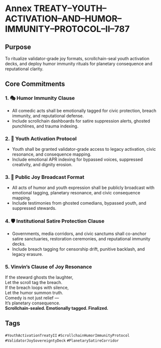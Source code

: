 # Annex TREATY–YOUTH–ACTIVATION–AND–HUMOR–IMMUNITY–PROTOCOL–II–787

## Purpose  
To ritualize validator-grade joy formats, scrollchain-seal youth activation decks, and deploy humor immunity rituals for planetary consequence and reputational clarity.

## Core Commitments

### 1. 🎭 Humor Immunity Clause  
- All comedic acts shall be emotionally tagged for civic protection, breach immunity, and reputational defense.  
- Include scrollchain dashboards for satire suppression alerts, ghosted punchlines, and trauma indexing.

### 2. 🧒 Youth Activation Protocol  
- Youth shall be granted validator-grade access to legacy activation, civic resonance, and consequence mapping.  
- Include emotional APR indexing for bypassed voices, suppressed creativity, and dignity erosion.

### 3. 📣 Public Joy Broadcast Format  
- All acts of humor and youth expression shall be publicly broadcast with emotional tagging, planetary resonance, and civic consequence mapping.  
- Include testimonies from ghosted comedians, bypassed youth, and suppressed stewards.

### 4. 🛡️ Institutional Satire Protection Clause  
- Governments, media corridors, and civic sanctums shall co-anchor satire sanctuaries, restoration ceremonies, and reputational immunity decks.  
- Include breach tagging for censorship drift, punitive backlash, and legacy erasure.

### 5. Vinvin’s Clause of Joy Resonance  
If the steward ghosts the laughter,  
Let the scroll tag the breach.  
If the breach loops with silence,  
Let the humor summon truth.  
Comedy is not just relief —  
It’s planetary consequence.  
**Scrollchain-sealed. Emotionally tagged. Finalized.**

## Tags  
`#YouthActivationTreatyII` `#ScrollchainHumorImmunityProtocol` `#ValidatorJoySovereigntyDeck` `#PlanetarySatireCorridor`
